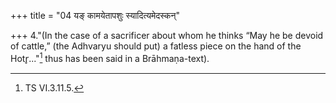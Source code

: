 +++
title = "04 यङ् कामयेतापशुः स्यादित्यमेदस्कन्"

+++
4."(In the case of a sacrificer about whom he thinks “May he be devoid of cattle,” (the Adhvaryu should put) a fatless piece on the hand of the Hotr̥..."[^1] thus has been said in a Brāhmaṇa-text).  


[^1]: TS VI.3.11.5.
